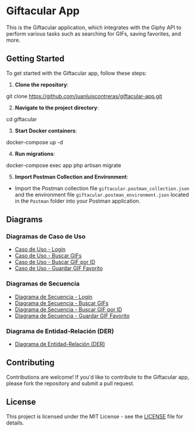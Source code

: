 # Giftacular App

This is the Giftacular application, which integrates with the Giphy API to perform various tasks such as searching for GIFs, saving favorites, and more.

## Getting Started

To get started with the Giftacular app, follow these steps:

1. **Clone the repository**:

git clone https://github.com/juanluiscontreras/giftacular-app.git

2. **Navigate to the project directory**:

cd giftacular

3. **Start Docker containers**:

docker-compose up -d

4. **Run migrations**:

docker-compose exec app php artisan migrate


5. **Import Postman Collection and Environment**:
- Import the Postman collection file `giftacular.postman_collection.json` and the environment file `giftacular.postman_environment.json` located in the `Postman` folder into your Postman application.

## Diagrams

### Diagramas de Caso de Uso

- [Caso de Uso - Login](login_use_case.md)
- [Caso de Uso - Buscar GIFs](search_gifs_use_case.md)
- [Caso de Uso - Buscar GIF por ID](search_gif_by_id_use_case.md)
- [Caso de Uso - Guardar GIF Favorito](save_favorite_gif_use_case.md)

### Diagramas de Secuencia

- [Diagrama de Secuencia - Login](login_sequence.md)
- [Diagrama de Secuencia - Buscar GIFs](search_gifs_sequence.md)
- [Diagrama de Secuencia - Buscar GIF por ID](search_gif_by_id_sequence.md)
- [Diagrama de Secuencia - Guardar GIF Favorito](save_favorite_gif_sequence.md)

### Diagrama de Entidad-Relación (DER)

- [Diagrama de Entidad-Relación (DER)](entity_relation_diagram.md)

## Contributing

Contributions are welcome! If you'd like to contribute to the Giftacular app, please fork the repository and submit a pull request.

## License

This project is licensed under the MIT License - see the [LICENSE](LICENSE) file for details.
